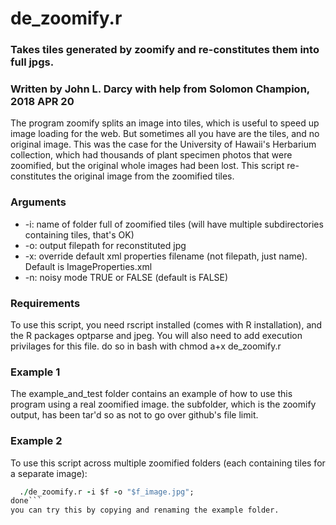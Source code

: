 # de_zoomify.r
### Takes tiles generated by zoomify and re-constitutes them into full jpgs. 
### Written by John L. Darcy with help from Solomon Champion, 2018 APR 20

The program zoomify splits an image into tiles, which is useful to speed up image loading for the web. But sometimes all you have are the tiles, and no original image. This was the case for the University of Hawaii's Herbarium collection, which had thousands of plant specimen photos that were zoomified, but the original whole images had been lost. This script re-constitutes the original image from the zoomified tiles. 

### Arguments
* -i: name of folder full of zoomified tiles (will have multiple subdirectories containing tiles, that's OK)
* -o: output filepath for reconstituted jpg
* -x: override default xml properties filename (not filepath, just name). Default is ImageProperties.xml
* -n: noisy mode TRUE or FALSE (default is FALSE)

### Requirements
To use this script, you need rscript installed (comes with R installation), and the R packages optparse and jpeg. You will also need to add execution privilages for this file. do so in bash with
		chmod a+x de_zoomify.r

### Example 1
The example_and_test folder contains an example of how to use this program using a real zoomified image. the subfolder, which is the zoomify output, has been tar'd so as not to go over github's file limit. 

### Example 2
To use this script across multiple zoomified folders (each containing tiles for a separate image):
  ```for f in *; do
    ./de_zoomify.r -i $f -o "$f_image.jpg";
  done```
you can try this by copying and renaming the example folder.
